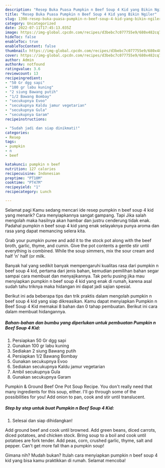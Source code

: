 ```yaml
---
description: "Resep Buka Puasa Pumpkin n Beef Soup 4 Kid yang Bikin Ngiler"
title: "Resep Buka Puasa Pumpkin n Beef Soup 4 Kid yang Bikin Ngiler"
slug: 1398-resep-buka-puasa-pumpkin-n-beef-soup-4-kid-yang-bikin-ngiler
category: Uncategorized
date: 2022-07-11T17:45:13.035Z
image: https://img-global.cpcdn.com/recipes/d3bebc7c077755e9/680x482cq70/pumpkin-n-beef-soup-4-kid-foto-resep-utama.jpg
hideToc: false
enableToc: true
enableTocContent: false
thumbnail: https://img-global.cpcdn.com/recipes/d3bebc7c077755e9/680x482cq70/pumpkin-n-beef-soup-4-kid-foto-resep-utama.jpg
cover: https://img-global.cpcdn.com/recipes/d3bebc7c077755e9/680x482cq70/pumpkin-n-beef-soup-4-kid-foto-resep-utama.jpg
author: Admin
authorAv: notfound
ratingvalue: 3.6
reviewcount: 13
recipeingredient:
- "50 Gr dgg sapi"
- "100 gr labu kuning"
- "2 siung Bawang putih"
- "1/2 Bawang Bombay"
- "secukupnya Evoo"
- "secukupnya Kaldu jamur vegetarian"
- "secukupnya Gula"
- "secukupnya Garam"
recipeinstructions:

- "Sudah jadi dan siap dinikmati!"
categories:
- Resep
tags:
- pumpkin
- n
- beef

katakunci: pumpkin n beef 
nutrition: 127 calories
recipecuisine: Indonesian
preptime: "PT10M"
cooktime: "PT47M"
recipeyield: "1"
recipecategory: Lunch

---
```



Selamat pagi Kamu sedang mencari ide resep pumpkin n beef soup 4 kid yang menarik? Cara menyiapkannya sangat gampang. Tapi Jika salah mengolah maka hasilnya akan hambar dan justru cenderung tidak enak. Padahal pumpkin n beef soup 4 kid yang enak selayaknya punya aroma dan rasa yang dapat memancing selera kita.


Grab your pumpkin puree and add it to the stock pot along with the beef broth, garlic, thyme, and cumin. Give the pot contents a gentle stir until everything is combined. While the soup simmers, mix the sour cream and half &#39;n&#39; half (or milk.

Banyak hal yang sedikit banyak mempengaruhi kualitas rasa dari pumpkin n beef soup 4 kid, pertama dari jenis bahan, kemudian pemilihan bahan segar sampai cara membuat dan menyajikannya. Tak perlu pusing jika mau menyiapkan pumpkin n beef soup 4 kid yang enak di rumah, karena asal sudah tahu triknya maka hidangan ini dapat jadi sajian spesial.


Berikut ini ada beberapa tips dan trik praktis dalam mengolah pumpkin n beef soup 4 kid yang siap dikreasikan. Kamu dapat menyiapkan Pumpkin n Beef Soup 4 Kid memakai 8 bahan dan 0 tahap pembuatan. Berikut ini cara dalam membuat hidangannya.

<!--inarticleads1-->

##### Bahan-bahan dan bumbu yang diperlukan untuk pembuatan Pumpkin n Beef Soup 4 Kid:

1. Persiapkan 50 Gr dgg sapi
1. Gunakan 100 gr labu kuning
1. Sediakan 2 siung Bawang putih
1. Persiapkan 1/2 Bawang Bombay
1. Gunakan secukupnya Evoo
1. Sediakan secukupnya Kaldu jamur vegetarian
1. Ambil secukupnya Gula
1. Gunakan secukupnya Garam


Pumpkin &amp; Ground Beef One Pot Soup Recipe. You don&#39;t really need that many ingredients for this soup, either. I&#39;ll go through some of the possibilities for you! Add onion to pan, cook and stir until translucent. 

<!--inarticleads2-->

##### Step by step untuk buat Pumpkin n Beef Soup 4 Kid:


1. Selesai dan siap dihidangkan!

Add ground beef and cook until browned. Add green beans, diced carrots, diced potatoes, and chicken stock. Bring soup to a boil and cook until potatoes are fork tender. Add peas, corn, crushed garlic, thyme, salt and pepper. Can&#39;t get more fall than a pumpkin soup! 

Gimana nih? Mudah bukan? Itulah cara menyiapkan pumpkin n beef soup 4 kid yang bisa kamu praktikkan di rumah. Selamat mencoba!
